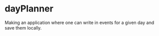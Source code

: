 # dayPlanner
Making an application where one can write in events for a given day and save them locally.
